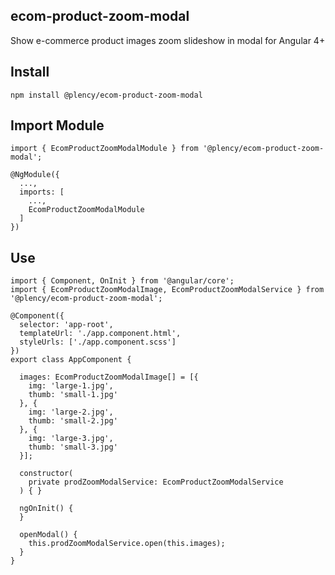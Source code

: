 ## ecom-product-zoom-modal

Show e-commerce product images zoom slideshow in modal for Angular 4+

## Install
```
npm install @plency/ecom-product-zoom-modal
```

## Import Module
```
import { EcomProductZoomModalModule } from '@plency/ecom-product-zoom-modal';

@NgModule({
  ...,
  imports: [
    ...,
    EcomProductZoomModalModule
  ]
})
```

## Use
```
import { Component, OnInit } from '@angular/core';
import { EcomProductZoomModalImage, EcomProductZoomModalService } from '@plency/ecom-product-zoom-modal';

@Component({
  selector: 'app-root',
  templateUrl: './app.component.html',
  styleUrls: ['./app.component.scss']
})
export class AppComponent {

  images: EcomProductZoomModalImage[] = [{
    img: 'large-1.jpg',
    thumb: 'small-1.jpg'
  }, {
    img: 'large-2.jpg',
    thumb: 'small-2.jpg'
  }, {
    img: 'large-3.jpg',
    thumb: 'small-3.jpg'
  }];
  
  constructor(
    private prodZoomModalService: EcomProductZoomModalService
  ) { }

  ngOnInit() {
  }

  openModal() {
    this.prodZoomModalService.open(this.images);
  }
}
```